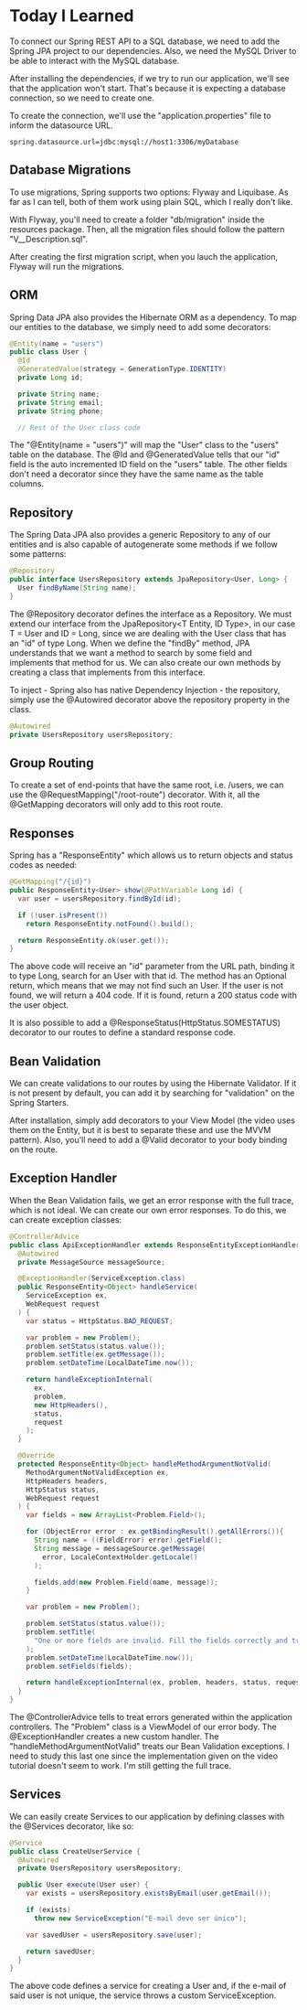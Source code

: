 # Today I Learned

To connect our Spring REST API to a SQL database, we need to add the Spring JPA
project to our dependencies. Also, we need the MySQL Driver to be able to interact
with the MySQL database.

After installing the dependencies, if we try to run our application, we'll see that
the application won't start. That's because it is expecting a database connection,
so we need to create one.

To create the connection, we'll use the "application.properties" file to inform
the datasource URL.

```
spring.datasource.url=jdbc:mysql://host1:3306/myDatabase
```

## Database Migrations

To use migrations, Spring supports two options: Flyway and Liquibase. As far as
I can tell, both of them work using plain SQL, which I really don't like.

With Flyway, you'll need to create a folder "db/migration" inside the resources
package. Then, all the migration files should follow the pattern
"V<version>__Description.sql".

After creating the first migration script, when you lauch the application, Flyway
will run the migrations.

## ORM

Spring Data JPA also provides the Hibernate ORM as a dependency. To map our entities
to the database, we simply need to add some decorators:

```java
@Entity(name = "users")
public class User {
  @Id
  @GeneratedValue(strategy = GenerationType.IDENTITY)
  private Long id;

  private String name;
  private String email;
  private String phone;

  // Rest of the User class code
```

The "@Entity(name = "users")" will map the "User" class to the "users" table on the
database. The @Id and @GeneratedValue tells that our "id" field is the auto incremented
ID field on the "users" table. The other fields don't need a decorator since they
have the same name as the table columns.

## Repository

The Spring Data JPA also provides a generic Repository to any of our entities and
is also capable of autogenerate some methods if we follow some patterns:

```java
@Repository
public interface UsersRepository extends JpaRepository<User, Long> {
  User findByName(String name);
}
```

The @Repository decorator defines the interface as a Repository. We must extend
our interface from the JpaRepository<T Entity, ID Type>, in our case T = User
and ID = Long, since we are dealing with the User class that has an "id" of type
Long. When we define the "findBy<field>" method, JPA understands that we want a
method to search by some field and implements that method for us. We can also
create our own methods by creating a class that implements from this interface.

To inject - Spring also has native Dependency Injection - the repository, simply
use the @Autowired decorator above the repository property in the class.

```java
@Autowired
private UsersRepository usersRepository;
```

## Group Routing

To create a set of end-points that have the same root, i.e. /users, we can use
the @RequestMapping("/root-route") decorator. With it, all the @GetMapping decorators
will only add to this root route.

## Responses

Spring has a "ResponseEntity" which allows us to return objects and status codes
as needed:

```java
@GetMapping("/{id}")
public ResponseEntity<User> show(@PathVariable Long id) {
  var user = usersRepository.findById(id);

  if (!user.isPresent())
    return ResponseEntity.notFound().build();

  return ResponseEntity.ok(user.get());
}
```

The above code will receive an "id" parameter from the URL path, binding it to
type Long, search for an User with that id. The method has an Optional<User>
return, which means that we may not find such an User. If the user is not found,
we will return a 404 code. If it is found, return a 200 status code with the user
object.

It is also possible to add a @ResponseStatus(HttpStatus.SOMESTATUS) decorator to
our routes to define a standard response code.

## Bean Validation

We can create validations to our routes by using the Hibernate Validator. If it
is not present by default, you can add it by searching for "validation" on the
Spring Starters.

After installation, simply add decorators to your View Model (the video uses them
on the Entity, but it is best to separate these and use the MVVM pattern). Also,
you'll need to add a @Valid decorator to your body binding on the route.

## Exception Handler

When the Bean Validation fails, we get an error response with the full trace, which
is not ideal. We can create our own error responses. To do this, we can create
exception classes:

```java
@ControllerAdvice
public class ApiExceptionHandler extends ResponseEntityExceptionHandler {
  @Autowired
  private MessageSource messageSource;

  @ExceptionHandler(ServiceException.class)
  public ResponseEntity<Object> handleService(
    ServiceException ex,
    WebRequest request
  ) {
    var status = HttpStatus.BAD_REQUEST;

    var problem = new Problem();
    problem.setStatus(status.value());
    problem.setTitle(ex.getMessage());
    problem.setDateTime(LocalDateTime.now());

    return handleExceptionInternal(
      ex,
      problem,
      new HttpHeaders(),
      status,
      request
    );
  }

  @Override
  protected ResponseEntity<Object> handleMethodArgumentNotValid(
    MethodArgumentNotValidException ex,
    HttpHeaders headers,
    HttpStatus status,
    WebRequest request
  ) {
    var fields = new ArrayList<Problem.Field>();

    for (ObjectError error : ex.getBindingResult().getAllErrors()){
      String name = ((FieldError) error).getField();
      String message = messageSource.getMessage(
        error, LocaleContextHolder.getLocale()
      );

      fields.add(new Problem.Field(name, message));
    }

    var problem = new Problem();

    problem.setStatus(status.value());
    problem.setTitle(
      "One or more fields are invalid. Fill the fields correctly and try again"
    );
    problem.setDateTime(LocalDateTime.now());
    problem.setFields(fields);

    return handleExceptionInternal(ex, problem, headers, status, request);
  }
}
```

The @ControllerAdvice tells to treat errors generated within the application
controllers. The "Problem" class is a ViewModel of our error body. The @ExceptionHandler
creates a new custom handler. The "handleMethodArgumentNotValid" treats our Bean
Validation exceptions. I need to study this last one since the implementation given
on the video tutorial doesn't seem to work. I'm still getting the full trace.

## Services

We can easily create Services to our application by defining classes with the
@Services decorator, like so:

```java
@Service
public class CreateUserService {
  @Autowired
  private UsersRepository usersRepository;

  public User execute(User user) {
    var exists = usersRepository.existsByEmail(user.getEmail());

    if (exists)
      throw new ServiceException("E-mail deve ser único");

    var savedUser = usersRepository.save(user);

    return savedUser;
  }
}
```

The above code defines a service for creating a User and, if the e-mail of said
user is not unique, the service throws a custom ServiceException.
